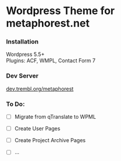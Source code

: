 # Wordpress Theme for metaphorest.net


### Installation

Wordpress 5.5+  
Plugins: ACF, WMPL, Contact Form 7

### Dev Server
[dev.trembl.org/metaphorest](dev.trembl.org/metaphorest) 

### To Do:
- [ ] Migrate from qTranslate to WPML
- [ ] Create User Pages
- [ ] Create Project Archive Pages
- [ ] ...

